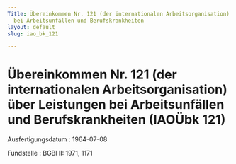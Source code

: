 ```yaml
---
Title: Übereinkommen Nr. 121 (der internationalen Arbeitsorganisation) über Leistungen
  bei Arbeitsunfällen und Berufskrankheiten
layout: default
slug: iao_bk_121

---
```


# Übereinkommen Nr. 121 (der internationalen Arbeitsorganisation) über Leistungen bei Arbeitsunfällen und Berufskrankheiten (IAOÜbk 121)

Ausfertigungsdatum
:   1964-07-08

Fundstelle
:   BGBl II: 1971, 1171

